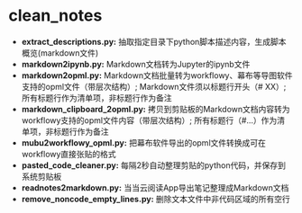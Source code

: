 # clean_notes

- **extract_descriptions.py:** 抽取指定目录下python脚本描述内容，生成脚本概览(markdown文件)
- **markdown2ipynb.py:** Markdown文档转为Jupyter的ipynb文件
- **markdown2opml.py:** Markdown文档批量转为workflowy、幕布等导图软件支持的opml文件（带层次结构）; Markdown文件须以标题行开头（# XX）; 所有标题行作为清单项，非标题行作为备注
- **markdown_clipboard_2opml.py:** 拷贝到剪贴板的Markdown文档内容转为workflowy支持的opml文件内容（带层次结构）; 所有标题行（#...）作为清单项，非标题行作为备注
- **mubu2workflowy_opml.py:** 把幕布软件导出的opml文件转换成可在workflowy直接张贴的格式
- **pasted_code_cleaner.py:** 每隔2秒自动整理剪贴的python代码，并保存到系统剪贴板
- **readnotes2markdown.py:** 当当云阅读App导出笔记整理成Markdown文档
- **remove_noncode_empty_lines.py:** 删除文本文件中非代码区域的所有空行
